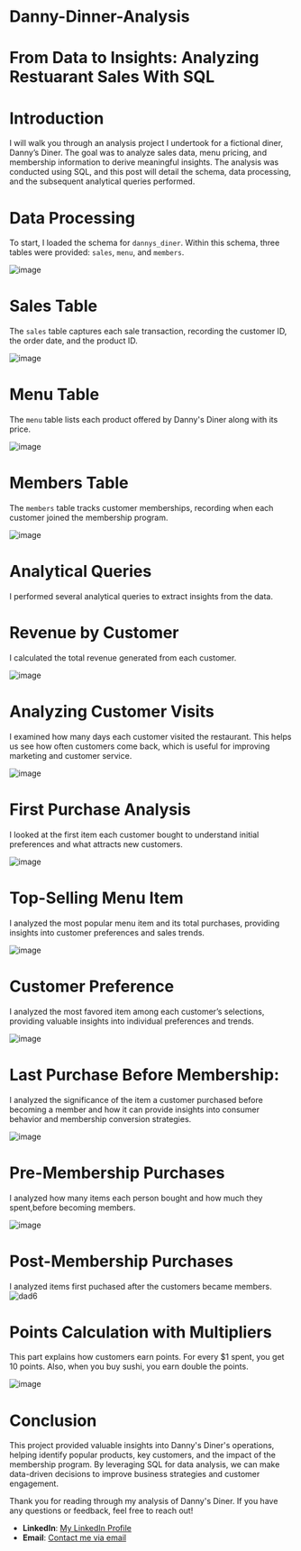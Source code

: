 # Danny-Dinner-Analysis
# From Data to Insights: Analyzing Restuarant Sales With SQL
# Introduction

I will walk you through an analysis project I undertook for a fictional diner, Danny’s Diner. The goal was to analyze sales data, menu pricing, and membership information to derive meaningful insights. The analysis was conducted using SQL, and this post will detail the schema, data processing, and the subsequent analytical queries performed.

# Data Processing

To start, I loaded the schema for `dannys_diner`. Within this schema, three tables were provided: `sales`, `menu`, and `members`.

![image](https://github.com/user-attachments/assets/51dded4e-66ab-436b-9f85-0a54da2a3bea)

# Sales Table

The `sales` table captures each sale transaction, recording the customer ID, the order date, and the product ID.

![image](https://github.com/user-attachments/assets/e86403a6-f567-44d7-9192-b16ea669bf69)

# Menu Table

The `menu` table lists each product offered by Danny's Diner along with its price.

![image](https://github.com/user-attachments/assets/d31e2ecd-1196-49f6-b021-de3433095356)

# Members Table

The `members` table tracks customer memberships, recording when each customer joined the membership program.

![image](https://github.com/user-attachments/assets/cb3001b9-4a9b-438f-b00c-85f06f7bc0ec)

# Analytical Queries

I performed several analytical queries to extract insights from the data.

# Revenue by Customer

I calculated the total revenue generated from each customer.

![image](https://github.com/user-attachments/assets/33420976-164a-484f-ae83-a8c0f9a89180)

# Analyzing Customer Visits

I examined how many days each customer visited the restaurant. This helps us see how often customers come back, which is useful for improving marketing and customer service.

![image](https://github.com/user-attachments/assets/353159ab-d14e-4e36-9080-bfeeaf8e598a)

# First Purchase Analysis

I looked at the first item each customer bought to understand initial preferences and what attracts new customers.

![image](https://github.com/user-attachments/assets/e6e9f481-014c-4373-bf33-9f040afb2930)

# Top-Selling Menu Item

I analyzed the most popular menu item and its total purchases, providing insights into customer preferences and sales trends.

![image](https://github.com/user-attachments/assets/4f3a412d-0467-4f05-bff4-6f6fc3ca212f)

# Customer Preference

I analyzed the most favored item among each customer’s selections, providing valuable insights into individual preferences and trends.

![image](https://github.com/user-attachments/assets/58b535f2-66e8-4e19-9f4e-1b1a1e215973)

# Last Purchase Before Membership:

I analyzed the significance of the item a customer purchased before becoming a member and how it can provide insights into consumer behavior and membership conversion strategies.

![image](https://github.com/user-attachments/assets/dc80be6a-6ea4-4a3f-b95c-a783dd8324a5)

# Pre-Membership Purchases

 I analyzed how many items each person bought and how much they spent,before becoming members.

![image](https://github.com/user-attachments/assets/2e7d845d-cd84-4870-9039-7309b97e1b64)

# Post-Membership Purchases
I analyzed items first puchased after the customers became members.
![dad6](https://github.com/user-attachments/assets/a27b9909-3d6b-42f8-bb21-b3682f87a018)


# Points Calculation with Multipliers

This part explains how customers earn points. For every $1 spent, you get 10 points. Also, when you buy sushi, you earn double the points.

![image](https://github.com/user-attachments/assets/be1c1004-7344-431f-bee3-3d39e73bbb02)

# Conclusion

This project provided valuable insights into Danny's Diner's operations, helping identify popular products, key customers, and the impact of the membership program. By leveraging SQL for data analysis, we can make data-driven decisions to improve business strategies and customer engagement.

Thank you for reading through my analysis of Danny's Diner.
If you have any questions or feedback, feel free to reach out!

- **LinkedIn**: [My LinkedIn Profile](https://www.linkedin.com/in/victoria-ojubuyi-02a78b22a?utm_source=share&utm_campaign=share_via&utm_content=profile&utm_medium=android_app)
- **Email**: [Contact me via email](victoriaayoojubuyi@gmail.com)





